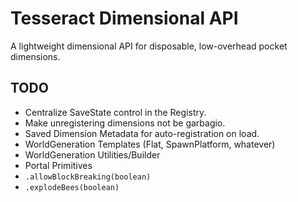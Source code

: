 # Tesseract Dimensional API

A lightweight dimensional API for disposable, low-overhead pocket dimensions.

## TODO
- Centralize SaveState control in the Registry.
- Make unregistering dimensions not be garbagio.
- Saved Dimension Metadata for auto-registration on load.
- WorldGeneration Templates (Flat, SpawnPlatform, whatever)
- WorldGeneration Utilities/Builder
- Portal Primitives
- `.allowBlockBreaking(boolean)`
- `.explodeBees(boolean)`
